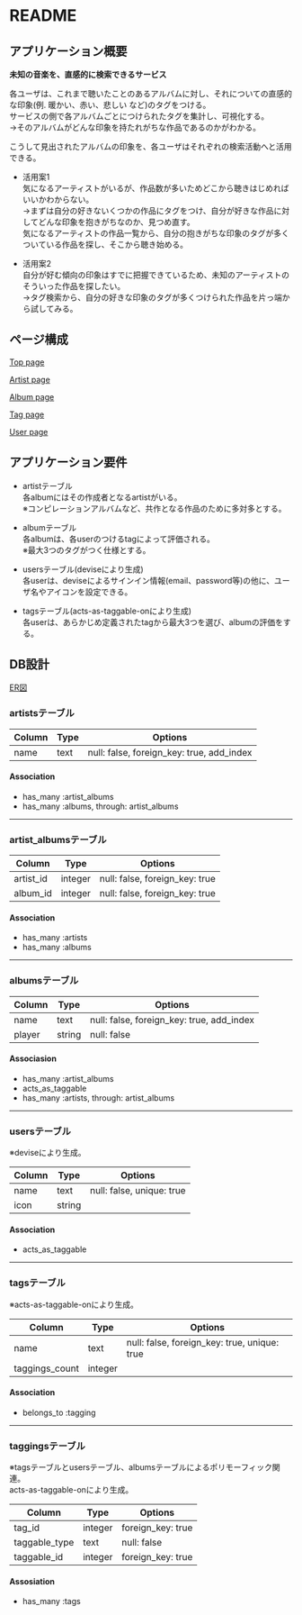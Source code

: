 # README

## アプリケーション概要

**未知の音楽を、直感的に検索できるサービス**

各ユーザは、これまで聴いたことのあるアルバムに対し、それについての直感的な印象(例. 暖かい、赤い、悲しい など)のタグをつける。  
サービスの側で各アルバムごとにつけられたタグを集計し、可視化する。  
→そのアルバムがどんな印象を持たれがちな作品であるのかがわかる。

こうして見出されたアルバムの印象を、各ユーザはそれぞれの検索活動へと活用できる。

- 活用案1  
気になるアーティストがいるが、作品数が多いためどこから聴きはじめればいいかわからない。  
→まずは自分の好きないくつかの作品にタグをつけ、自分が好きな作品に対してどんな印象を抱きがちなのか、見つめ直す。  
気になるアーティストの作品一覧から、自分の抱きがちな印象のタグが多くついている作品を探し、そこから聴き始める。

- 活用案2  
自分が好む傾向の印象はすでに把握できているため、未知のアーティストのそういった作品を探したい。  
→タグ検索から、自分の好きな印象のタグが多くつけられた作品を片っ端から試してみる。

## ページ構成
[Top page](https://i.imgur.com/ehdTEFj.png)

[Artist page](https://i.imgur.com/609U2zU.png)

[Album page](https://i.imgur.com/arGXgw7.png)

[Tag page](https://i.imgur.com/jtl7r9S.png)

[User page](https://i.imgur.com/TT39mHU.png)

## アプリケーション要件

- artistテーブル  
各albumにはその作成者となるartistがいる。  
※コンピレーションアルバムなど、共作となる作品のために多対多とする。

- albumテーブル  
各albumは、各userのつけるtagによって評価される。  
※最大3つのタグがつく仕様とする。

- usersテーブル(deviseにより生成)  
各userは、deviseによるサインイン情報(email、password等)の他に、ユーザ名やアイコンを設定できる。

- tagsテーブル(acts-as-taggable-onにより生成)  
各userは、あらかじめ定義されたtagから最大3つを選び、albumの評価をする。

## DB設計

[ER図](https://i.imgur.com/OWAsPyg.png)

### artistsテーブル

|Column|Type|Options|
|------|----|-------|
|name|text|null: false, foreign_key: true, add_index|

#### Association
- has_many :artist_albums
- has_many :albums, through: artist_albums

---

### artist_albumsテーブル

|Column|Type|Options|
|------|----|-------|
|artist_id|integer|null: false, foreign_key: true|
|album_id|integer|null: false, foreign_key: true|

#### Association
- has_many :artists
- has_many :albums

---

### albumsテーブル

|Column|Type|Options|
|------|----|-------|
|name|text|null: false, foreign_key: true, add_index|
|player|string|null: false|

#### Associasion
- has_many :artist_albums
- acts_as_taggable
- has_many :artists, through: artist_albums

---

### usersテーブル
※deviseにより生成。

|Column|Type|Options|
|------|----|-------|
|name|text|null: false, unique: true|
|icon|string| |

#### Association
- acts_as_taggable

---

### tagsテーブル
※acts-as-taggable-onにより生成。

|Column|Type|Options|
|------|----|-------|
|name|text|null: false, foreign_key: true, unique: true|
|taggings_count|integer| |

#### Association
- belongs_to :tagging

---

### taggingsテーブル
※tagsテーブルとusersテーブル、albumsテーブルによるポリモーフィック関連。  
acts-as-taggable-onにより生成。

|Column|Type|Options|
|------|----|-------|
|tag_id|integer|foreign_key: true|
|taggable_type|text|null: false|
|taggable_id|integer|foreign_key: true|

#### Assosiation
- has_many :tags
